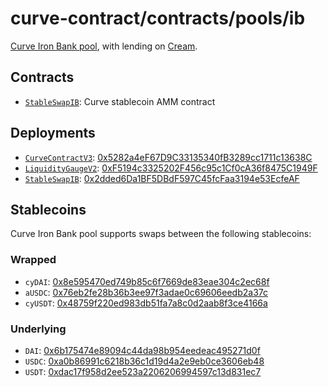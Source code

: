 # curve-contract/contracts/pools/ib

[Curve Iron Bank pool](https://www.curve.fi/ib), with lending on [Cream](https://v1.yearn.finance/lending).

## Contracts

* [`StableSwapIB`](StableSwapIB.vy): Curve stablecoin AMM contract

## Deployments

* [`CurveContractV3`](../../tokens/CurveTokenV3.vy): [0x5282a4eF67D9C33135340fB3289cc1711c13638C](https://etherscan.io/address/0x5282a4eF67D9C33135340fB3289cc1711c13638C)
* [`LiquidityGaugeV2`](https://github.com/curvefi/curve-dao-contracts/blob/master/contracts/gauges/LiquidityGaugeV2.vy): [0xF5194c3325202F456c95c1Cf0cA36f8475C1949F](https://etherscan.io/address/0xF5194c3325202F456c95c1Cf0cA36f8475C1949F)
* [`StableSwapIB`](StableSwapIB.vy): [0x2dded6Da1BF5DBdF597C45fcFaa3194e53EcfeAF](https://etherscan.io/address/0x2dded6Da1BF5DBdF597C45fcFaa3194e53EcfeAF)

## Stablecoins

Curve Iron Bank pool supports swaps between the following stablecoins:

### Wrapped

* `cyDAI`: [0x8e595470ed749b85c6f7669de83eae304c2ec68f](https://etherscan.io/address/0x8e595470ed749b85c6f7669de83eae304c2ec68f)
* `aUSDC`: [0x76eb2fe28b36b3ee97f3adae0c69606eedb2a37c](https://etherscan.io/address/0x76eb2fe28b36b3ee97f3adae0c69606eedb2a37c)
* `cyUSDT`: [0x48759f220ed983db51fa7a8c0d2aab8f3ce4166a](https://etherscan.io/address/0x48759f220ed983db51fa7a8c0d2aab8f3ce4166a)

### Underlying

* `DAI`: [0x6b175474e89094c44da98b954eedeac495271d0f](https://etherscan.io/token/0x6b175474e89094c44da98b954eedeac495271d0f)
* `USDC`: [0xa0b86991c6218b36c1d19d4a2e9eb0ce3606eb48](https://etherscan.io/token/0xa0b86991c6218b36c1d19d4a2e9eb0ce3606eb48)
* `USDT`: [0xdac17f958d2ee523a2206206994597c13d831ec7](https://etherscan.io/address/0xdac17f958d2ee523a2206206994597c13d831ec7)
